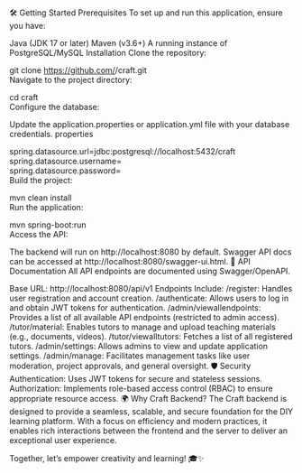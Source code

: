 
🛠️ Getting Started
Prerequisites
To set up and run this application, ensure you have:

Java (JDK 17 or later)
Maven (v3.6+)
A running instance of PostgreSQL/MySQL
Installation
Clone the repository:


git clone https://github.com/<your-username>/craft.git  
Navigate to the project directory:


cd craft  
Configure the database:

Update the application.properties or application.yml file with your database credentials.
properties

spring.datasource.url=jdbc:postgresql://localhost:5432/craft  
spring.datasource.username=<your-username>  
spring.datasource.password=<your-password>  
Build the project:


mvn clean install  
Run the application:

mvn spring-boot:run  
Access the API:

The backend will run on http://localhost:8080 by default.
Swagger API docs can be accessed at http://localhost:8080/swagger-ui.html.
📄 API Documentation
All API endpoints are documented using Swagger/OpenAPI.

Base URL: http://localhost:8080/api/v1
Endpoints Include:
/register: Handles user registration and account creation.
/authenticate: Allows users to log in and obtain JWT tokens for authentication.
/admin/viewallendpoints: Provides a list of all available API endpoints (restricted to admin access).
/tutor/material: Enables tutors to manage and upload teaching materials (e.g., documents, videos).
/tutor/viewalltutors: Fetches a list of all registered tutors.
/admin/settings: Allows admins to view and update application settings.
/admin/manage: Facilitates management tasks like user moderation, project approvals, and general oversight.
🛡️ Security
Authentication: Uses JWT tokens for secure and stateless sessions.
Authorization: Implements role-based access control (RBAC) to ensure appropriate resource access.
🌍 Why Craft Backend?
The Craft backend is designed to provide a seamless, scalable, and secure foundation for the DIY learning platform. With a focus on efficiency and modern practices, it enables rich interactions between the frontend and the server to deliver an exceptional user experience.

Together, let’s empower creativity and learning! 🎓✨
